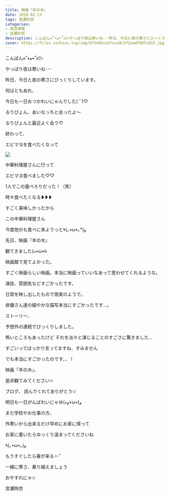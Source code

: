 ```yaml
---
title: 映画「羊の木」
date: 2018-02-13
tags: 宮瀬玲奈
categories: 
- 成员博客
- 宮瀬玲奈
description: こんばんฅ՞•ﻌ•՞ฅﾜﾝやっぱり夜は寒いね･･･昨日、今日と夜の寒さにびっくりしています。何はともあれ、今日も一日おつかれいにゃんでした(*´˘`*)♡るりぴょん、あいなっち...
cover: https://files.zzzhxxx.top/img/673485ce57aca9c5f2ead768fc815.jpg 
---
```




こんばんฅ՞•ﻌ•՞ฅﾜﾝ



やっぱり夜は寒いね･･･

昨日、今日と夜の寒さにびっくりしています。



何はともあれ、

今日も一日おつかれいにゃんでした(*´˘`*)♡





るりぴょん、あいなっちと会ったよ〜


るりぴょんと最近よく会う♡




終わって、




エビマヨを食べたくなって



![](https://files.zzzhxxx.top/img/673485ce57aca9c5f2ead768fc815.jpg)






中華料理屋さんに行って

エビマヨ食べました♡♡




1人でこの量ぺろりだった！（笑）



時々食べたくなる‪❥❥❥‬



すごく美味しかったから

この中華料理屋さん

今度他のも食べに来ようっと٩(｡•ω•｡*)و















先日、映画『羊の木』


観てきました(๑•ω•́ฅ





映画館で見てよかった。


すごく映画らしい映画。本当に映画っていいなあって思わせてくれるような。




演技、雰囲気などすごかったです。




日常を映し出したもので現実のようで。


俳優さん達の細やかな描写本当にすごかったです...。





ストーリー、

予想外の連続でびっくりしました。



怖いところもあったけど
それを淡々と演じることのすごさに驚きました...



すごいってばっかり言ってますね、すみません


でも本当にすごかったのです、、！




映画「羊の木」、

是非観てみてください✩







ブログ、
読んでくれてありがとう✩


明日も一日がんばれいにゃゆ(๑و•̀ω•́)و




まだ学校やお仕事の方、

外寒いから出来るだけ早めにお家に帰って

お家に着いたらゆっくり温まってくださいね

٩(｡•ω•｡)و



もうすぐしたら春が来る✧‧˚


一緒に寒さ、乗り越えましょう




おやすれにゃ✩




宮瀬玲奈


